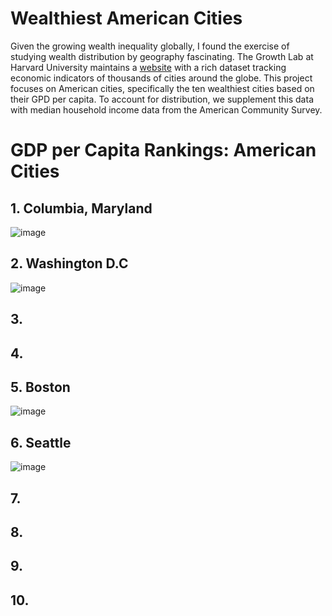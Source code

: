# Wealthiest American Cities
Given the growing wealth inequality globally, I found the exercise of studying wealth distribution by geography fascinating. The Growth Lab at Harvard University maintains a [website](https://metroverse.cid.harvard.edu/city/877/overview) with a rich dataset tracking economic indicators of thousands of cities around the globe. This project focuses on American cities, specifically the ten wealthiest cities based on their GPD per capita. To account for distribution, we supplement this data with median household income data from the American Community Survey. 

# GDP per Capita Rankings: American Cities

## 1. Columbia, Maryland 

![image](https://github.com/LNshuti/wealthiest-american-cities/assets/13305262/f0f05ef1-3f02-4d56-9534-500b76791007)

## 2. Washington D.C

![image](https://github.com/LNshuti/wealthiest-american-cities/assets/13305262/ca0856dc-fbed-4195-a631-62169973e7bc)

## 3. 


## 4. 


## 5. Boston 

![image](https://github.com/LNshuti/wealthiest-american-cities/assets/13305262/ac71533e-a532-4d5b-86be-873804ddef37)

## 6. Seattle

![image](https://github.com/LNshuti/wealthiest-american-cities/assets/13305262/f3a36b5a-797f-4c59-a838-d8f7ae632b97)

## 7. 


## 8. 


## 9.



## 10.

